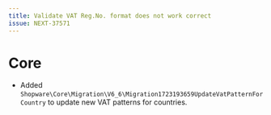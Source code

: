 ```yaml
---
title: Validate VAT Reg.No. format does not work correct
issue: NEXT-37571
---
```

# Core
* Added `Shopware\Core\Migration\V6_6\Migration1723193659UpdateVatPatternForCountry` to update new VAT patterns for countries.
